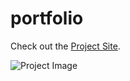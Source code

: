 # portfolio

Check out the [Project Site](https://shivamlal.pythonanywhere.com/).

![Project Image](https://shivamlal.pythonanywhere.com/project_images/pf.png)
